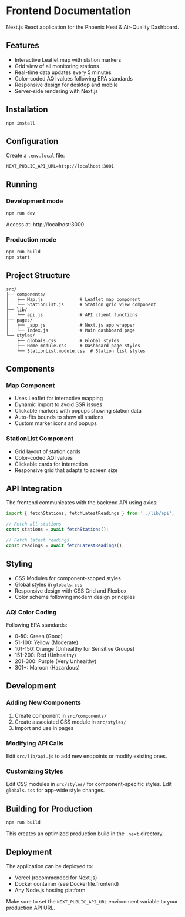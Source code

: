 # Frontend Documentation

Next.js React application for the Phoenix Heat & Air-Quality Dashboard.

## Features

- Interactive Leaflet map with station markers
- Grid view of all monitoring stations
- Real-time data updates every 5 minutes
- Color-coded AQI values following EPA standards
- Responsive design for desktop and mobile
- Server-side rendering with Next.js

## Installation

```bash
npm install
```

## Configuration

Create a `.env.local` file:

```env
NEXT_PUBLIC_API_URL=http://localhost:3001
```

## Running

### Development mode
```bash
npm run dev
```

Access at: http://localhost:3000

### Production mode
```bash
npm run build
npm start
```

## Project Structure

```
src/
├── components/
│   ├── Map.js              # Leaflet map component
│   └── StationList.js      # Station grid view component
├── lib/
│   └── api.js              # API client functions
├── pages/
│   ├── _app.js             # Next.js app wrapper
│   └── index.js            # Main dashboard page
└── styles/
    ├── globals.css         # Global styles
    ├── Home.module.css     # Dashboard page styles
    └── StationList.module.css  # Station list styles
```

## Components

### Map Component
- Uses Leaflet for interactive mapping
- Dynamic import to avoid SSR issues
- Clickable markers with popups showing station data
- Auto-fits bounds to show all stations
- Custom marker icons and popups

### StationList Component
- Grid layout of station cards
- Color-coded AQI values
- Clickable cards for interaction
- Responsive grid that adapts to screen size

## API Integration

The frontend communicates with the backend API using axios:

```javascript
import { fetchStations, fetchLatestReadings } from '../lib/api';

// Fetch all stations
const stations = await fetchStations();

// Fetch latest readings
const readings = await fetchLatestReadings();
```

## Styling

- CSS Modules for component-scoped styles
- Global styles in `globals.css`
- Responsive design with CSS Grid and Flexbox
- Color scheme following modern design principles

### AQI Color Coding

Following EPA standards:
- 0-50: Green (Good)
- 51-100: Yellow (Moderate)
- 101-150: Orange (Unhealthy for Sensitive Groups)
- 151-200: Red (Unhealthy)
- 201-300: Purple (Very Unhealthy)
- 301+: Maroon (Hazardous)

## Development

### Adding New Components

1. Create component in `src/components/`
2. Create associated CSS module in `src/styles/`
3. Import and use in pages

### Modifying API Calls

Edit `src/lib/api.js` to add new endpoints or modify existing ones.

### Customizing Styles

Edit CSS modules in `src/styles/` for component-specific styles.
Edit `globals.css` for app-wide style changes.

## Building for Production

```bash
npm run build
```

This creates an optimized production build in the `.next` directory.

## Deployment

The application can be deployed to:
- Vercel (recommended for Next.js)
- Docker container (see Dockerfile.frontend)
- Any Node.js hosting platform

Make sure to set the `NEXT_PUBLIC_API_URL` environment variable to your production API URL.
